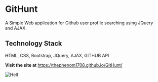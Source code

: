 # GitHunt
A Simple Web application for Github user profile searching using JQuery and AJAX.

## Technology Stack
HTML, CSS, Bootstrap, JQuery, AJAX, GITHUB API

**Visit the site at** https://thephenom1708.github.io/GitHunt/

![Hell](https://drive.google.com/drive/folders/1RcVNbPZ8bMff_knk2Mh8MGrvMGJqEEv9)




